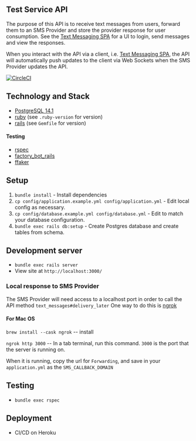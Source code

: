 ## Test Service API
The purpose of this API is to receive text messages from users, forward them to an SMS Provider and store the provider response for user consumption. See the [Text Messaging SPA](https://github.com/Natasha08/texting-service-spa) for a UI to login, send messages and view the responses.

When you interact with the API via a client, i.e. [Text Messaging SPA](https://github.com/Natasha08/texting-service-spa), the API will automatically push updates to the client via Web Sockets when the SMS Provider updates the API.

[![CircleCI](https://circleci.com/gh/Natasha08/texting-service/tree/main.svg?style=shield&circle-token=fd48b96294fe267e44625c3ec162f43208fe6623)](https://circleci.com/gh/Natasha08/texting-service/tree/main)

## Technology and Stack
- [PostgreSQL 14.1](https://www.postgresql.org/docs/current/)
- [ruby](https://www.ruby-lang.org/en/news/2021/07/07/ruby-3-0-2-released/) (see `.ruby-version` for version)
- [rails](http://guides.rubyonrails.org/v6.1/) (see `Gemfile` for version)

#### Testing
- [rspec](http://rspec.info/documentation/)
- [factory_bot_rails](https://github.com/thoughtbot/factory_bot_rails)
- [ffaker](https://github.com/ffaker/ffaker)

## Setup
1. `bundle install` - Install dependencies
3. `cp config/application.example.yml config/application.yml` - Edit local config as necessary.
4. `cp config/database.example.yml config/database.yml` - Edit to match your database configuration.
5. `bundle exec rails db:setup` - Create Postgres database and create tables from schema.

## Development server
- `bundle exec rails server`
- View site at `http://localhost:3000/`


### Local response to SMS Provider
The SMS Provider will need access to a localhost port in order to call the API method `text_messages#delivery_later`
One way to do this is [ngrok](https://github.com/inconshreveable/ngrok)


#### For Mac OS
`brew install --cask ngrok` -- install

`ngrok http 3000` -- In a tab terminal, run this command. `3000` is the port that the server is running on.

When it is running, copy the url for `Forwarding`, and save in your `application.yml` as the `SMS_CALLBACK_DOMAIN`


## Testing
- `bundle exec rspec`

## Deployment
- CI/CD on Heroku
